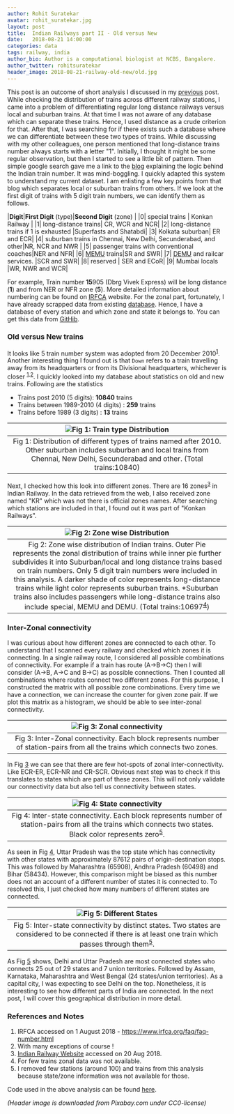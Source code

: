 ```yaml
---
author: Rohit Suratekar
avatar: rohit_suratekar.jpg
layout: post
title:  Indian Railways part II - Old versus New
date:   2018-08-21 14:00:00
categories: data
tags: railway, india
author_bio: Author is a computational biologist at NCBS, Bangalore.
author_twitter: rohitsuratekar
header_image: 2018-08-21-railway-old-new/old.jpg
---
```


This post is an outcome of short analysis I discussed in my [previous](https://weirddata.github.io/2018/07/25/railway-stats.html) post. While checking the distribution of trains across different railway stations, I came into a problem of differentiating regular long distance railways versus local and suburban trains. At that time I was not aware of any database which can separate these trains. Hence, I used distance as a crude criterion for that. After that, I was searching for if there exists such a database where we can differentiate between these two types of trains. While discussing with my other colleagues, one person mentioned that long-distance trains number always starts with a letter "1". Initially, I thought it might be some regular observation, but then I started to see a little bit of pattern. Then simple google search gave me a link to the [blog](https://www.irfca.org/faq/faq-number.html) explaining the logic behind the Indian train number. It was mind-boggling. I quickly adapted this system to understand my current dataset. I am enlisting a few key points from that blog which separates local or suburban trains from others. If we look at the first digit of trains with 5 digit train numbers, we can identify them as follows.

|**Digit**|**First Digit** (type)|**Second Digit** (zone) |
|0| special trains | Konkan Railway |
|1| long-distance trains| CR, WCR and NCR|
|2| long-distance trains if 1 is exhausted |Superfasts and Shatabdi|
|3| Kolkata suburban| ER and ECR|
|4| suburban trains in Chennai, New Delhi, Secunderabad, and other|NR, NCR and NWR |
|5| passenger trains with conventional coaches|NER and NFR|
|6| [MEMU](https://en.wikipedia.org/wiki/MEMU) trains|SR and SWR|
|7| [DEMU](https://en.wikipedia.org/wiki/Diesel_multiple_unit) and railcar services. |SCR and SWR|
|8| reserved | SER and ECoR|
|9| Mumbai locals |WR, NWR and WCR|

For example, Train number **15**905 (Dbrg Vivek Express) will be long distance (**1**) and from NER or NFR zone (**5**). More detailed information about numbering can be found on [IRFCA](https://www.irfca.org/faq/faq-number.html) website. For the zonal part, fortunately, I have already scrapped data from existing [database](https://indiarailinfo.com/atlas). Hence, I have a database of every station and which zone and state it belongs to. You can get this data from [GitHib](https://github.com/WeirdData/RailwayVisualization/blob/master/stations_data.txt).

### Old versus New trains

It looks like 5 train number system was adopted from 20 December 2010<sup>[1](#ref1)</sup>. Another interesting thing I found out is that `Down` refers to a train travelling away from its headquarters or from its Divisional headquarters, whichever is closer <sup>[1](#ref1),[2](#ref2)</sup>. I quickly looked into my database about statistics on old and new trains. Following are the statistics
* Trains post 2010 (5 digits): **10840** trains
* Trains between 1989-2010 (4 digits)  : **259** trains
* Trains before 1989 (3 digits) : **13** trains

|![Fig 1: Train type Distribution](/assets/article_images/2018-08-21-railway-old-new/train_distribution.png "Train type Distribution")|
|:--:|
|Fig 1: Distribution of different types of trains named after 2010. Other suburban includes suburban and local trains from Chennai, New Delhi, Secunderabad and other. (Total trains:10840)|

Next, I checked how this look into different zones. There are 16 zones<sup>[3](#ref3)</sup> in Indian Railway. In the data retrieved from the web, I also received zone named "KR" which was not there is official zones names. After searching which stations are included in that, I found out it was part of "Konkan Railways". 

|![Fig 2: Zone wise Distribution](/assets/article_images/2018-08-21-railway-old-new/zone_wise.png "Zone wise Distribution")|
|:--:|
|Fig 2: Zone wise distribution of Indian trains. Outer Pie represents the zonal distribution of trains while inner pie further subdivides it into Suburban/local and long distance trains based on train numbers. Only 5 digit train numbers were included in this analysis. A darker shade of color represents long-distance trains while light color represents suburban trains. *Suburban trains also includes passengers while long-distance trains also include special, MEMU and DEMU. (Total trains:10697<sup>[4](#ref4)</sup>)|

### Inter-Zonal connectivity

I was curious about how different zones are connected to each other. To understand that I scanned every railway and checked which zones it is connecting. In a single railway route, I considered all possible combinations of connectivity. For example if a train has route (A->B->C) then I will consider (A->B, A->C and B->C) as possible connections. Then I counted all combinations where routes connect two different zones. For this purpose, I constructed the matrix with all possible zone combinations. Every time we have a connection, we can increase the counter for given zone pair. If we plot this matrix as a histogram, we should be able to see inter-zonal connectivity.

|![Fig 3: Zonal connectivity](/assets/article_images/2018-08-21-railway-old-new/zonal_connectivity.png " Zonal connectivity") <a name="fig3"></a>|
|:--:|
|Fig 3: Inter-Zonal connectivity. Each block represents number of station-pairs from all the trains which connects two zones. |

In Fig [3](#fig3) we can see that there are few hot-spots of zonal inter-connectivity. Like ECR-ER, ECR-NR and CR-SCR. Obvious next step was to check if this translates to states which are part of these zones. This will not only validate our connectivity data but also tell us connectivity between states. 

|![Fig 4: State connectivity](/assets/article_images/2018-08-21-railway-old-new/state_connectivity.png " State connectivity") <a name="fig4"></a>|
|:--:|
|Fig 4: Inter-state connectivity. Each block represents number of station-pairs from all the trains which connects two states. Black color represents zero<sup>[5](#ref5)</sup>.|

As seen in Fig [4](#Fig4), Uttar Pradesh was the top state which has connectivity with other states with approximately 87612 pairs of origin-destination stops. This was followed by Maharashtra (65908), Andhra Pradesh (60498) and Bihar (58434). However, this comparison might be biased as this number does not an account of a different number of states it is connected to. To resolved this, I just checked how many numbers of different states are connected. 

|![Fig 5: Different States](/assets/article_images/2018-08-21-railway-old-new/different_states.png " Different States") <a name="fig5"></a>|
|:--:|
|Fig 5: Inter-state connectivity by distinct states. Two states are considered to be connected if there is at least one train which passes through them<sup>[5](#ref5)</sup>. |

As Fig [5](#fig5) shows, Delhi and Uttar Pradesh are most connected states who connects 25 out of 29 states and 7 union territories. Followed by Assam, Karnataka, Maharashtra and West Bengal (24 states/union territories). As a capital city, I was expecting to see Delhi on the top. Nonetheless, it is interesting to see how different parts of India are connected. In the next post, I will cover this geographical distribution in more detail. 

### References and Notes
1. <a name="ref1"></a> IRFCA accessed on 1 August 2018 - https://www.irfca.org/faq/faq-number.html
2. <a name="ref2"></a> With many exceptions of course !
3. <a name="ref3"></a> [Indian Railway Website](http://www.indianrailways.gov.in/railwayboard/view_section.jsp?lang=0&id=0,1,304,366,533,1007,1012) accessed on 20 Aug 2018.
4. <a name="ref4"></a> For few trains zonal data was not available. 
5. <a name="ref5"></a> I removed few stations (around 100) and trains from this analysis because state/zone information was not available for those. 


Code used in the above analysis can be found [here](https://github.com/WeirdData/RailwayVisualization).

*(Header image is downloaded from Pixabay.com under CC0-license)*